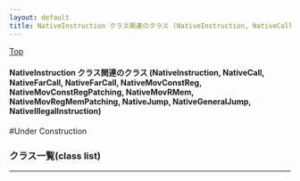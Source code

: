 ```yaml
---
layout: default
title: NativeInstruction クラス関連のクラス (NativeInstruction, NativeCall, NativeFarCall, NativeFarCall, NativeMovConstReg, NativeMovConstRegPatching, NativeMovRMem, NativeMovRegMemPatching, NativeJump, NativeGeneralJump, NativeIllegalInstruction)
---
```

[Top](../index.html)

#### NativeInstruction クラス関連のクラス (NativeInstruction, NativeCall, NativeFarCall, NativeFarCall, NativeMovConstReg, NativeMovConstRegPatching, NativeMovRMem, NativeMovRegMemPatching, NativeJump, NativeGeneralJump, NativeIllegalInstruction)

#Under Construction


### クラス一覧(class list)



---
